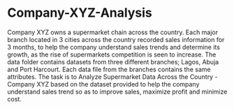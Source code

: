 # Company-XYZ-Analysis
Company XYZ owns a supermarket chain across the country. Each major branch located in 3 cities across the country recorded sales information for 3 months, to help the company understand sales trends and determine its growth, as the rise of supermarkets competition is seen to increase.  The data folder contains datasets from three different branches; Lagos, Abuja and Port Harcourt. Each data file from the branches contains the same attributes. The task is to  Analyze Supermarket Data Across the Country - Company XYZ based on the dataset provided to help the company understand sales trend so as to improve sales, maximize profit and minimize cost. 

